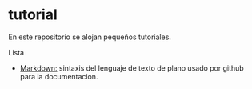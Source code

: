 # tutorial 
En este repositorio se alojan pequeños tutoriales.

Lista

* [Markdown:](https://github.com/ccmansilla/tutorial/blob/master/marhdown.md) sintaxis del lenguaje de texto de plano usado por github para la documentacion. 
